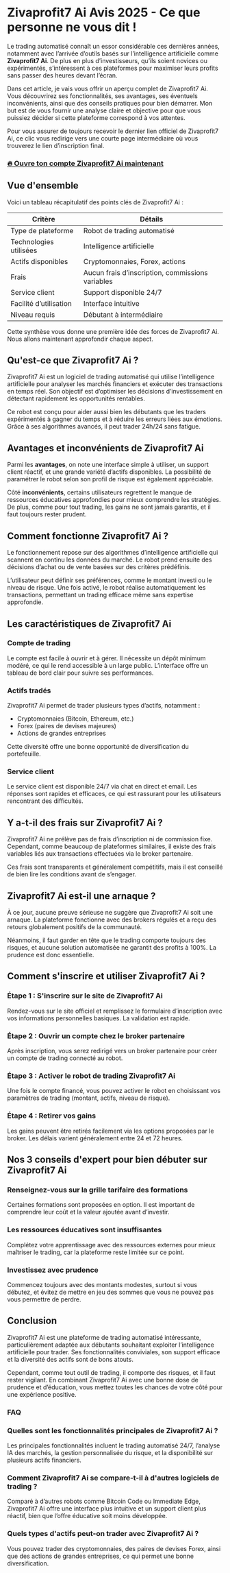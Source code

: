 # Zivaprofit7 Ai Avis 2025 - Ce que personne ne vous dit !
 

Le trading automatisé connaît un essor considérable ces dernières années, notamment avec l’arrivée d’outils basés sur l’intelligence artificielle comme **Zivaprofit7 Ai**. De plus en plus d’investisseurs, qu’ils soient novices ou expérimentés, s’intéressent à ces plateformes pour maximiser leurs profits sans passer des heures devant l’écran.

Dans cet article, je vais vous offrir un aperçu complet de Zivaprofit7 Ai. Vous découvrirez ses fonctionnalités, ses avantages, ses éventuels inconvénients, ainsi que des conseils pratiques pour bien démarrer. Mon but est de vous fournir une analyse claire et objective pour que vous puissiez décider si cette plateforme correspond à vos attentes.

Pour vous assurer de toujours recevoir le dernier lien officiel de Zivaprofit7 Ai, ce clic vous redirige vers une courte page intermédiaire où vous trouverez le lien d’inscription final.

### [🔥 Ouvre ton compte Zivaprofit7 Ai maintenant](https://github.com/Edmond2Gibbs/Flowise/blob/main/56fr.md)
## Vue d'ensemble

Voici un tableau récapitulatif des points clés de Zivaprofit7 Ai :

| Critère              | Détails                       |
|----------------------|------------------------------|
| Type de plateforme   | Robot de trading automatisé   |
| Technologies utilisées| Intelligence artificielle     |
| Actifs disponibles   | Cryptomonnaies, Forex, actions|
| Frais                | Aucun frais d’inscription, commissions variables |
| Service client       | Support disponible 24/7       |
| Facilité d’utilisation| Interface intuitive          |
| Niveau requis        | Débutant à intermédiaire      |

Cette synthèse vous donne une première idée des forces de Zivaprofit7 Ai. Nous allons maintenant approfondir chaque aspect.

## Qu'est-ce que Zivaprofit7 Ai ?

Zivaprofit7 Ai est un logiciel de trading automatisé qui utilise l’intelligence artificielle pour analyser les marchés financiers et exécuter des transactions en temps réel. Son objectif est d’optimiser les décisions d’investissement en détectant rapidement les opportunités rentables.

Ce robot est conçu pour aider aussi bien les débutants que les traders expérimentés à gagner du temps et à réduire les erreurs liées aux émotions. Grâce à ses algorithmes avancés, il peut trader 24h/24 sans fatigue.

## Avantages et inconvénients de Zivaprofit7 Ai

Parmi les **avantages**, on note une interface simple à utiliser, un support client réactif, et une grande variété d’actifs disponibles. La possibilité de paramétrer le robot selon son profil de risque est également appréciable.

Côté **inconvénients**, certains utilisateurs regrettent le manque de ressources éducatives approfondies pour mieux comprendre les stratégies. De plus, comme pour tout trading, les gains ne sont jamais garantis, et il faut toujours rester prudent.

## Comment fonctionne Zivaprofit7 Ai ?

Le fonctionnement repose sur des algorithmes d’intelligence artificielle qui scannent en continu les données du marché. Le robot prend ensuite des décisions d’achat ou de vente basées sur des critères prédéfinis.

L’utilisateur peut définir ses préférences, comme le montant investi ou le niveau de risque. Une fois activé, le robot réalise automatiquement les transactions, permettant un trading efficace même sans expertise approfondie.

## Les caractéristiques de Zivaprofit7 Ai

### Compte de trading

Le compte est facile à ouvrir et à gérer. Il nécessite un dépôt minimum modéré, ce qui le rend accessible à un large public. L’interface offre un tableau de bord clair pour suivre ses performances.

### Actifs tradés

Zivaprofit7 Ai permet de trader plusieurs types d’actifs, notamment :

- Cryptomonnaies (Bitcoin, Ethereum, etc.)
- Forex (paires de devises majeures)
- Actions de grandes entreprises

Cette diversité offre une bonne opportunité de diversification du portefeuille.

### Service client

Le service client est disponible 24/7 via chat en direct et email. Les réponses sont rapides et efficaces, ce qui est rassurant pour les utilisateurs rencontrant des difficultés.

## Y a-t-il des frais sur Zivaprofit7 Ai ?

Zivaprofit7 Ai ne prélève pas de frais d’inscription ni de commission fixe. Cependant, comme beaucoup de plateformes similaires, il existe des frais variables liés aux transactions effectuées via le broker partenaire.

Ces frais sont transparents et généralement compétitifs, mais il est conseillé de bien lire les conditions avant de s’engager.

## Zivaprofit7 Ai est-il une arnaque ?

À ce jour, aucune preuve sérieuse ne suggère que Zivaprofit7 Ai soit une arnaque. La plateforme fonctionne avec des brokers régulés et a reçu des retours globalement positifs de la communauté.

Néanmoins, il faut garder en tête que le trading comporte toujours des risques, et aucune solution automatisée ne garantit des profits à 100%. La prudence est donc essentielle.

## Comment s'inscrire et utiliser Zivaprofit7 Ai ?

### Étape 1 : S'inscrire sur le site de Zivaprofit7 Ai

Rendez-vous sur le site officiel et remplissez le formulaire d’inscription avec vos informations personnelles basiques. La validation est rapide.

### Étape 2 : Ouvrir un compte chez le broker partenaire

Après inscription, vous serez redirigé vers un broker partenaire pour créer un compte de trading connecté au robot.

### Étape 3 : Activer le robot de trading Zivaprofit7 Ai

Une fois le compte financé, vous pouvez activer le robot en choisissant vos paramètres de trading (montant, actifs, niveau de risque).

### Étape 4 : Retirer vos gains

Les gains peuvent être retirés facilement via les options proposées par le broker. Les délais varient généralement entre 24 et 72 heures.

## Nos 3 conseils d'expert pour bien débuter sur Zivaprofit7 Ai

### Renseignez-vous sur la grille tarifaire des formations

Certaines formations sont proposées en option. Il est important de comprendre leur coût et la valeur ajoutée avant d’investir.

### Les ressources éducatives sont insuffisantes

Complétez votre apprentissage avec des ressources externes pour mieux maîtriser le trading, car la plateforme reste limitée sur ce point.

### Investissez avec prudence

Commencez toujours avec des montants modestes, surtout si vous débutez, et évitez de mettre en jeu des sommes que vous ne pouvez pas vous permettre de perdre.

## Conclusion

Zivaprofit7 Ai est une plateforme de trading automatisé intéressante, particulièrement adaptée aux débutants souhaitant exploiter l’intelligence artificielle pour trader. Ses fonctionnalités conviviales, son support efficace et la diversité des actifs sont de bons atouts.

Cependant, comme tout outil de trading, il comporte des risques, et il faut rester vigilant. En combinant Zivaprofit7 Ai avec une bonne dose de prudence et d’éducation, vous mettez toutes les chances de votre côté pour une expérience positive.

### FAQ

### Quelles sont les fonctionnalités principales de Zivaprofit7 Ai ?

Les principales fonctionnalités incluent le trading automatisé 24/7, l’analyse IA des marchés, la gestion personnalisée du risque, et la disponibilité sur plusieurs actifs financiers.

### Comment Zivaprofit7 Ai se compare-t-il à d'autres logiciels de trading ?

Comparé à d’autres robots comme Bitcoin Code ou Immediate Edge, Zivaprofit7 Ai offre une interface plus intuitive et un support client plus réactif, bien que l’offre éducative soit moins développée.

### Quels types d'actifs peut-on trader avec Zivaprofit7 Ai ?

Vous pouvez trader des cryptomonnaies, des paires de devises Forex, ainsi que des actions de grandes entreprises, ce qui permet une bonne diversification.